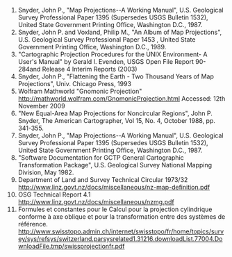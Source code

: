 1. Snyder, John P., "Map Projections--A Working Manual", U.S. Geological Survey
    Professional Paper 1395 (Supersedes USGS Bulletin 1532),
    United State Government Printing Office, Washington D.C., 1987.
2. Snyder, John P. and Voxland, Philip M., "An Album of Map Projections",
    U.S. Geological Survey Professional Paper 1453 ,
    United State Government Printing Office, Washington D.C., 1989.
3. "Cartographic Projection Procedures for the UNIX Environment-
    A User's Manual" by Gerald I. Evenden,
    USGS Open File Report 90-284and Release 4 Interim Reports (2003)
4. Snyder, John P., "Flattening the Earth -
    Two Thousand Years of Map Projections", Univ. Chicago Press, 1993
5. Wolfram Mathworld "Gnomonic Projection"
    http://mathworld.wolfram.com/GnomonicProjection.html
    Accessed: 12th November 2009
6. "New Equal-Area Map Projections for Noncircular Regions", John P. Snyder,
    The American Cartographer, Vol 15, No. 4, October 1988, pp. 341-355.
7. Snyder, John P., "Map Projections--A Working Manual", U.S. Geological
    Survey Professional Paper 1395 (Supersedes USGS Bulletin 1532), United
    State Government Printing Office, Washington D.C., 1987.
8. "Software Documentation for GCTP General Cartographic Transformation
    Package", U.S. Geological Survey National Mapping Division, May 1982.
9. Department of Land and Survey Technical Circular 1973/32
    http://www.linz.govt.nz/docs/miscellaneous/nz-map-definition.pdf
10. OSG Technical Report 4.1
    http://www.linz.govt.nz/docs/miscellaneous/nzmg.pdf
11. Formules et constantes pour le Calcul pour la
    projection cylindrique conforme à axe oblique et pour la transformation entre
    des systèmes de référence.
    http://www.swisstopo.admin.ch/internet/swisstopo/fr/home/topics/survey/sys/refsys/switzerland.parsysrelated1.31216.downloadList.77004.DownloadFile.tmp/swissprojectionfr.pdf
